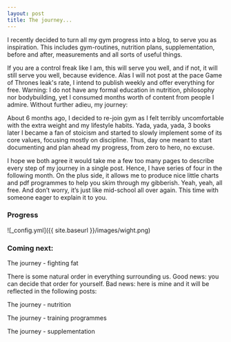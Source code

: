 ```yaml
---
layout: post
title: The journey...
---
```

I recently decided to turn all my gym progress into a blog, to serve you as inspiration. This includes gym-routines, nutrition plans, supplementation, before and after, measurements and all sorts of useful things.

If you are a control freak like I am, this will serve you well, and if not, it will still serve you well, because evidence. Alas I will not post at the pace Game of Thrones leak's rate, I intend to publish weekly and offer everything for free. Warning: I do not have any formal education in nutrition, philosophy nor bodybuilding, yet I consumed months worth of content from people I admire. Without further adieu, my journey:

About 6 months ago, I decided to re-join gym as I felt terribly uncomfortable with the extra weight and my lifestyle habits. Yada, yada, yada, 3 books later I became a fan of stoicism and started to slowly implement some of its core values, focusing mostly on discipline. Thus, day one meant to start documenting and plan ahead my progress, from zero to hero, no excuse.

I hope we both agree it would take me a few too many pages to describe every step of my journey in a single post. Hence, I have series of four in the following month. On the plus side, it allows me to produce nice little charts and pdf programmes to help you skim through my gibberish. Yeah, yeah, all free. And don’t worry, it’s just like mid-school all over again. This time with someone eager to explain it to you.

### Progress

![_config.yml]({{ site.baseurl }}/images/wight.png)


### Coming next:

The journey - fighting fat

There is some natural order in everything surrounding us. Good news:
you can decide that order for yourself. Bad news: here is mine and it will be reflected in the
following posts:

The journey - nutrition

The journey - training programmes

The journey - supplementation
